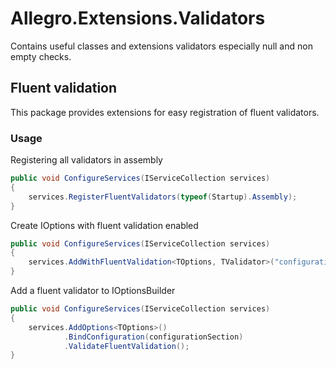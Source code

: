 # Allegro.Extensions.Validators

Contains useful classes and extensions validators especially null and non empty checks.

## Fluent validation

This package provides extensions for easy registration of fluent validators.

### Usage

Registering all validators in assembly

```csharp
public void ConfigureServices(IServiceCollection services)
{
    services.RegisterFluentValidators(typeof(Startup).Assembly);
}
```

Create IOptions<T> with fluent validation enabled

```csharp
public void ConfigureServices(IServiceCollection services)
{
    services.AddWithFluentValidation<TOptions, TValidator>("configuration section name");
}
```

Add a fluent validator to IOptionsBuilder<t>

```csharp
public void ConfigureServices(IServiceCollection services)
{
    services.AddOptions<TOptions>()
            .BindConfiguration(configurationSection)
            .ValidateFluentValidation();
}
```